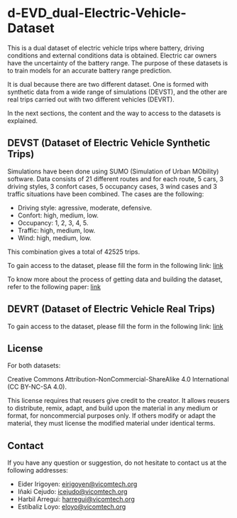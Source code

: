 # d-EVD_dual-Electric-Vehicle-Dataset
This is a dual dataset of electric vehicle trips where battery, driving conditions and external conditions data is obtained. Electric car owners have the uncertainty of the battery range. The purpose of these datasets is to train models for an accurate battery range prediction.

It is dual because there are two different dataset. One is formed with synthetic data from a wide range of simulations (DEVST), and the other are real trips carried out with two different vehicles (DEVRT).

In the next sections, the content and the way to access to the datasets is explained.


## DEVST (Dataset of Electric Vehicle Synthetic Trips)

Simulations have been done using SUMO (Simulation of Urban MObility) software. Data consists of 21 different routes and for each route, 5 cars, 3 driving styles, 3 confort cases, 5 occupancy cases, 3 wind cases and 3 traffic situations have been combined. The cases are the following:

* Driving style: agressive, moderate, defensive.
* Confort: high, medium, low.
* Occupancy: 1, 2, 3, 4, 5.
* Traffic: high, medium, low.
* Wind: high, medium, low.

This combination gives a total of 42525 trips.

To gain access to the dataset, please fill the form in the following link: [link](https://www.google.es)

To know more about the process of getting data and building the dataset, refer to the following paper: [link](https://www.google.es) 

## DEVRT (Dataset of Electric Vehicle Real Trips)

To gain access to the dataset, please fill the form in the following link: [link](https://www.google.es)

<!--To know more about the process of getting data and building the dataset, refer to the following paper: [link](https://www.google.es) -->

## License
For both datasets:

Creative Commons Attribution-NonCommercial-ShareAlike 4.0 International (CC BY-NC-SA 4.0).

This license requires that reusers give credit to the creator. It allows reusers to distribute, remix, adapt, and build upon the material in any medium or format, for noncommercial purposes only. If others modify or adapt the material, they must license the modified material under identical terms.

## Contact

If you have any question or suggestion, do not hesitate to contact us at the following addresses:

* Eider Irigoyen: eirigoyen@vicomtech.org
* Iñaki Cejudo: icejudo@vicomtech.org
* Harbil Arregui: harregui@vicomtech.org
* Estíbaliz Loyo: eloyo@vicomtech.org 
